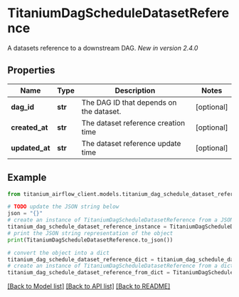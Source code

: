 # TitaniumDagScheduleDatasetReference

A datasets reference to a downstream DAG.  *New in version 2.4.0* 

## Properties

Name | Type | Description | Notes
------------ | ------------- | ------------- | -------------
**dag_id** | **str** | The DAG ID that depends on the dataset. | [optional] 
**created_at** | **str** | The dataset reference creation time | [optional] 
**updated_at** | **str** | The dataset reference update time | [optional] 

## Example

```python
from titanium_airflow_client.models.titanium_dag_schedule_dataset_reference import TitaniumDagScheduleDatasetReference

# TODO update the JSON string below
json = "{}"
# create an instance of TitaniumDagScheduleDatasetReference from a JSON string
titanium_dag_schedule_dataset_reference_instance = TitaniumDagScheduleDatasetReference.from_json(json)
# print the JSON string representation of the object
print(TitaniumDagScheduleDatasetReference.to_json())

# convert the object into a dict
titanium_dag_schedule_dataset_reference_dict = titanium_dag_schedule_dataset_reference_instance.to_dict()
# create an instance of TitaniumDagScheduleDatasetReference from a dict
titanium_dag_schedule_dataset_reference_from_dict = TitaniumDagScheduleDatasetReference.from_dict(titanium_dag_schedule_dataset_reference_dict)
```
[[Back to Model list]](../README.md#documentation-for-models) [[Back to API list]](../README.md#documentation-for-api-endpoints) [[Back to README]](../README.md)


